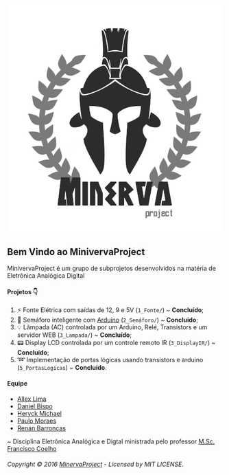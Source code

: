 ![MinivervaProject](https://github.com/allexlima/MinervaProject/blob/master/Logo/Minerva.png?raw=true)
## Bem Vindo ao MinivervaProject
MinivervaProject é um grupo de subprojetos desenvolvidos na matéria de Eletrônica Analógica Digital

#### Projetos :point_down:

1. :zap: Fonte Elétrica com saídas de 12, 9 e 5V (```1_Fonte/```) ~ **Concluído**;
2. :vertical_traffic_light: Semáforo inteligente com [Arduíno](https://www.arduino.cc/) (```2_Semáforo/```) ~ **Concluído**;
3. :bulb: Lâmpada (AC) controlada por um Arduino, Relé, Transistors e um servidor WEB (```3_Lampada/```) ~ **Concluído**;
4. :pager: Display LCD controlada por um controle remoto IR (```3_DisplayIR/```) ~ **Concluído**;
5. :loop: Implementação de portas lógicas usando transistors e arduino (```5_PortasLogicas```) ~ **Concluído**.

#### Equipe

* [Allex Lima](http://allexlima.com)
* [Daniel Bispo](https://github.com/danielbispov/)
* [Heryck Michael](https://github.com/heryckmichael)
* [Paulo Moraes](http://www.moraespaulo.com/)
* [Renan Barroncas](https://github.com/renanbarroncas)

~ Disciplina Eletrônica Analógica e Digtal ministrada pelo professor [M.Sc. Francisco Coelho](https://br.linkedin.com/in/francisco-silva-84583635)

###### Copyright © 2016 [MinervaProject](https://github.com/allexlima/MinervaProject) - Licensed by MIT LICENSE.
